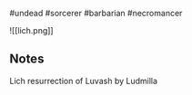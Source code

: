 #undead #sorcerer #barbarian  #necromancer

![[lich.png]]
## Notes
Lich resurrection of Luvash by Ludmilla
